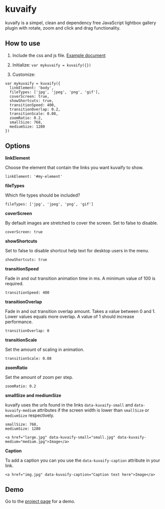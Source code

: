 # kuvaify

kuvaify is a simpel, clean and dependency free JavaScript lightbox gallery plugin with rotate, zoom and click and drag functionality.

## How to use

1. Include the css and js file. [Example document](https://github.com/janlonden/kuvaify/blob/gh-pages/index.html)

2. Initialize: `var mykuvaify = kuvaify({})`

3. Customize:

```
var mykuvaify = kuvaify({
  linkElement: 'body',
  fileTypes: ['jpg', 'jpeg', 'png', 'gif'],
  coverScreen: true,
  showShortcuts: true,
  transitionSpeed: 400,
  transitionOverlap: 0.2,
  transitionScale: 0.08,
  zoomRatio: 0.2,
  smallSize: 768,
  mediumSize: 1280
})
```

## Options

**linkElement**

Choose the element that contain the links you want kuvaify to show.

```
linkElement: '#my-element'
```

**fileTypes**

Which file types should be included?

```
fileTypes: ['jpg', 'jpeg', 'png', 'gif']
```

**coverScreen**

By default images are stretched to cover the screen. Set to false to disable.

```
coverScreen: true
```

**showShortcuts**

Set to false to disable shortcut help text for desktop users in the menu.

```
showShortcuts: true
```

**transitionSpeed**

Fade in and out transition animation time in ms. A minimum value of 100 is required.

```
transitionSpeed: 400
```

**transitionOverlap**

Fade in and out transition overlap amount. Takes a value between 0 and 1. Lower values equals more overlap. A value of 1 should increase performance.

```
transitionOverlap: 0
```

**transitionScale**

Set the amount of scaling in animation.

```
transitionScale: 0.08
```

**zoomRatio**

Set the amount of zoom per step.

```
zoomRatio: 0.2
```

**smallSize and mediumSize**

kuvaify uses the urls found in the links `data-kuvaify-small` and `data-kuvaify-medium` attributes if the screen width is lower than `smallSize` or `mediumSize` respectively.

```
smallSize: 768,
mediumSize: 1280
```

```
<a href="large.jpg" data-kuvaify-small="small.jpg" data-kuvaify-medium="medium.jpg">Image</a>
```

**Caption**

To add a caption you can you use the `data-kuvaify-caption` attribute in your link.

```
<a href="img.jpg" data-kuvaify-caption="Caption text here">Image</a>
```

## Demo

Go to the [project page](http://janlonden.github.io/kuvaify/) for a demo.